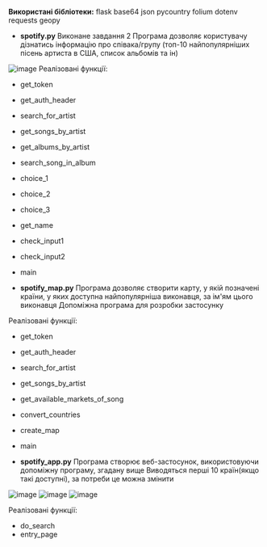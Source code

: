 **Використані бібліотеки:**
flask
base64
json
pycountry
folium
dotenv
requests
geopy

* **spotify.py**
Виконане завдання 2
Програма дозволяє користувачу дізнатись інформацію про співака/групу (топ-10 найпопулярніших пісень артиста в США, список альбомів та ін)

![image](https://user-images.githubusercontent.com/116526148/221962734-6d341009-129c-4197-a200-349b8f701e4e.png)
Реалізовані функції:
* get_token
* get_auth_header
* search_for_artist
* get_songs_by_artist
* get_albums_by_artist
* search_song_in_album
* choice_1
* choice_2
* choice_3
* get_name
* check_input1
* check_input2
* main

* **spotify_map.py**
Програма дозволяє створити карту, у якій позначені країни, у яких доступна найпопулярніша виконавця, за ім'ям цього виконавця
Допоміжна програма для розробки застосунку

Реалізовані функції:
* get_token
* get_auth_header
* search_for_artist
* get_songs_by_artist
* get_available_markets_of_song
* convert_countries
* create_map
* main

* **spotify_app.py**
Програма створює веб-застосунок, використовуючи допоміжну програму, згадану вище
Виводяться перші 10 країн(якщо такі доступні), за потреби це можна змінити

![image](https://user-images.githubusercontent.com/116526148/221966265-83b24522-7001-493a-852a-731804efc2eb.png)
![image](https://user-images.githubusercontent.com/116526148/221966377-6e0a143e-540c-41f5-8f21-0af1ed0595bb.png)
![image](https://user-images.githubusercontent.com/116526148/221966522-7d8552b2-3dea-49b8-8a57-d61d80da3fe7.png)

Реалізовані функції:
* do_search
* entry_page


